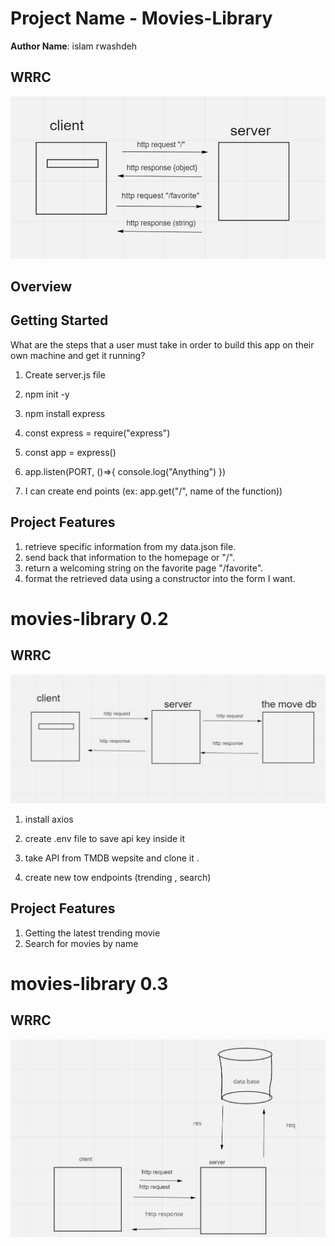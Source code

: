 
# Project Name - Movies-Library

**Author Name**: islam rwashdeh

## WRRC
![WRRC](https://github.com/islamrwashdeh/Movies-Library/blob/main/Screenshot%20(76).png?raw=true)

## Overview

## Getting Started
 What are the steps that a user must take in order to build this app on their own machine and get it running? 

1. Create server.js file

2. npm init -y

3. npm install express

4. const express = require("express")

5. const app = express()

6. app.listen(PORT, ()=>{ console.log("Anything") })

7. I can create end points (ex: app.get("/", name of the function))           
## Project Features
1.  retrieve specific information from my data.json file.
2.  send back that information to the homepage or "/".
3.  return a welcoming string on the favorite page "/favorite".
4.  format the retrieved data using a constructor into the form I want.

# movies-library 0.2
## WRRC
![WRRC](https://github.com/islamrwashdeh/Movies-Library/blob/main/Screenshot%20(76)%20(1).png?raw=true)
1. install axios

2. create .env file to save api key inside it

3. take API from TMDB wepsite and clone it .

4. create new tow endpoints (trending , search)
## Project Features
1.  Getting the latest trending movie
2. Search for movies by name        
  
  # movies-library 0.3
   ## WRRC
   ![WRRC](https://github.com/islamrwashdeh/Movies-Library/blob/main/Screenshot%20(78)%20(1).png?raw=true)



